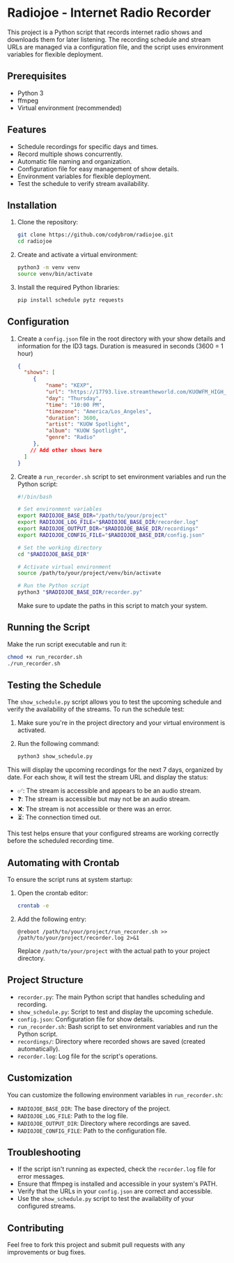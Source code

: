 # Radiojoe - Internet Radio Recorder

This project is a Python script that records internet radio shows and downloads them for later listening. The recording schedule and stream URLs are managed via a configuration file, and the script uses environment variables for flexible deployment.

## Prerequisites

- Python 3
- ffmpeg
- Virtual environment (recommended)

## Features

- Schedule recordings for specific days and times.
- Record multiple shows concurrently.
- Automatic file naming and organization.
- Configuration file for easy management of show details.
- Environment variables for flexible deployment.
- Test the schedule to verify stream availability.

## Installation

1. Clone the repository:

   ```bash
   git clone https://github.com/codybrom/radiojoe.git
   cd radiojoe
   ```

2. Create and activate a virtual environment:

   ```bash
   python3 -m venv venv
   source venv/bin/activate
   ```

3. Install the required Python libraries:

   ```bash
   pip install schedule pytz requests
   ```

## Configuration

1. Create a `config.json` file in the root directory with your show details and information for the ID3 tags. Duration is measured in seconds (3600 = 1 hour)

   ```json
   {
     "shows": [
        {
            "name": "KEXP",
            "url": "https://17793.live.streamtheworld.com/KUOWFM_HIGH_MP3.mp3",
            "day": "Thursday",
            "time": "10:00 PM",
            "timezone": "America/Los_Angeles",
            "duration": 3600,
            "artist": "KUOW Spotlight",
            "album": "KUOW Spotlight",
            "genre": "Radio"
        },
       // Add other shows here
     ]
   }
   ```

2. Create a `run_recorder.sh` script to set environment variables and run the Python script:

   ```bash
   #!/bin/bash

   # Set environment variables
   export RADIOJOE_BASE_DIR="/path/to/your/project"
   export RADIOJOE_LOG_FILE="$RADIOJOE_BASE_DIR/recorder.log"
   export RADIOJOE_OUTPUT_DIR="$RADIOJOE_BASE_DIR/recordings"
   export RADIOJOE_CONFIG_FILE="$RADIOJOE_BASE_DIR/config.json"

   # Set the working directory
   cd "$RADIOJOE_BASE_DIR"

   # Activate virtual environment
   source /path/to/your/project/venv/bin/activate

   # Run the Python script
   python3 "$RADIOJOE_BASE_DIR/recorder.py"
   ```

   Make sure to update the paths in this script to match your system.

## Running the Script

Make the run script executable and run it:

```bash
chmod +x run_recorder.sh
./run_recorder.sh
```

## Testing the Schedule

The `show_schedule.py` script allows you to test the upcoming schedule and verify the availability of the streams. To run the schedule test:

1. Make sure you're in the project directory and your virtual environment is activated.
2. Run the following command:

   ```bash
   python3 show_schedule.py
   ```

This will display the upcoming recordings for the next 7 days, organized by date. For each show, it will test the stream URL and display the status:

- ✅: The stream is accessible and appears to be an audio stream.
- ❓: The stream is accessible but may not be an audio stream.
- ❌: The stream is not accessible or there was an error.
- ⏳: The connection timed out.

This test helps ensure that your configured streams are working correctly before the scheduled recording time.

## Automating with Crontab

To ensure the script runs at system startup:

1. Open the crontab editor:

   ```bash
   crontab -e
   ```

2. Add the following entry:

   ```shell
   @reboot /path/to/your/project/run_recorder.sh >> /path/to/your/project/recorder.log 2>&1
   ```

   Replace `/path/to/your/project` with the actual path to your project directory.

## Project Structure

- `recorder.py`: The main Python script that handles scheduling and recording.
- `show_schedule.py`: Script to test and display the upcoming schedule.
- `config.json`: Configuration file for show details.
- `run_recorder.sh`: Bash script to set environment variables and run the Python script.
- `recordings/`: Directory where recorded shows are saved (created automatically).
- `recorder.log`: Log file for the script's operations.

## Customization

You can customize the following environment variables in `run_recorder.sh`:

- `RADIOJOE_BASE_DIR`: The base directory of the project.
- `RADIOJOE_LOG_FILE`: Path to the log file.
- `RADIOJOE_OUTPUT_DIR`: Directory where recordings are saved.
- `RADIOJOE_CONFIG_FILE`: Path to the configuration file.

## Troubleshooting

- If the script isn't running as expected, check the `recorder.log` file for error messages.
- Ensure that ffmpeg is installed and accessible in your system's PATH.
- Verify that the URLs in your `config.json` are correct and accessible.
- Use the `show_schedule.py` script to test the availability of your configured streams.

## Contributing

Feel free to fork this project and submit pull requests with any improvements or bug fixes.
